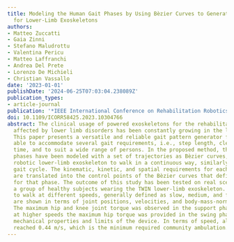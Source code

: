 ```yaml
---
title: Modeling the Human Gait Phases by Using Bèzier Curves to Generate Walking Trajectories
  for Lower-Limb Exoskeletons
authors:
- Matteo Zuccatti
- Gaia Zinni
- Stefano Maludrottu
- Valentina Pericu
- Matteo Laffranchi
- Andrea Del Prete
- Lorenzo De Michieli
- Christian Vassallo
date: '2023-01-01'
publishDate: '2024-06-25T07:03:04.238089Z'
publication_types:
- article-journal
publication: '*IEEE International Conference on Rehabilitation Robotics*'
doi: 10.1109/ICORR58425.2023.10304766
abstract: The clinical usage of powered exoskeletons for the rehabilitation of patients
  affected by lower limb disorders has been constantly growing in the last decade.
  This paper presents a versatile and reliable gait pattern generator for these devices
  able to accommodate several gait requirements, i.e., step length, clearance, and
  time, and to suit a wide range of persons. In the proposed method, the human gait
  phases have been modeled with a set of trajectories as Bèzier curves, enabling a
  robotic lower-limb exoskeleton to walk in a continuous way, similarly to the physiological
  gait cycle. The kinematic, kinetic, and spatial requirements for each gait phase
  are translated into the control points of the Bèzier curves that define the trajectory
  for that phase. The outcome of this study has been tested on real scenarios with
  a group of healthy subjects wearing the TWIN lower-limb exoskeleton. They were asked
  to walk at different speeds, generally defined as slow, medium, and fast. The results
  are shown in terms of joint positions, velocities, and body-mass-normalized torques.
  The maximum hip and knee joint torque was observed in the support phase. While,
  at higher speeds the maximum hip torque was provided in the swing phase due to the
  mechanical properties and limits of the device. In terms of speed, all the subjects
  reached 0.44 m/s, which is the minimum required community ambulation.
---
```

